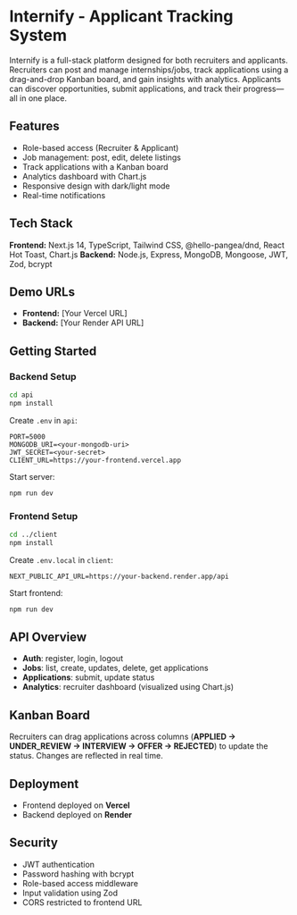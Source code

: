 # Internify - Applicant Tracking System

Internify is a full-stack platform designed for both recruiters and applicants. Recruiters can post and manage internships/jobs, track applications using a drag-and-drop Kanban board, and gain insights with analytics. Applicants can discover opportunities, submit applications, and track their progress—all in one place.

## Features

* Role-based access (Recruiter & Applicant)
* Job management: post, edit, delete listings
* Track applications with a Kanban board
* Analytics dashboard with Chart.js
* Responsive design with dark/light mode
* Real-time notifications

## Tech Stack

**Frontend:** Next.js 14, TypeScript, Tailwind CSS, @hello-pangea/dnd, React Hot Toast, Chart.js
**Backend:** Node.js, Express, MongoDB, Mongoose, JWT, Zod, bcrypt

## Demo URLs

* **Frontend:** \[Your Vercel URL]
* **Backend:** \[Your Render API URL]

## Getting Started

### Backend Setup

```bash
cd api
npm install
```

Create `.env` in `api`:

```env
PORT=5000
MONGODB_URI=<your-mongodb-uri>
JWT_SECRET=<your-secret>
CLIENT_URL=https://your-frontend.vercel.app
```

Start server:

```bash
npm run dev
```

### Frontend Setup

```bash
cd ../client
npm install
```

Create `.env.local` in `client`:

```env
NEXT_PUBLIC_API_URL=https://your-backend.render.app/api
```

Start frontend:

```bash
npm run dev
```


## API Overview

* **Auth**: register, login, logout
* **Jobs**: list, create, updates, delete, get applications
* **Applications**: submit, update status
* **Analytics**: recruiter dashboard (visualized using Chart.js)

## Kanban Board

Recruiters can drag applications across columns (**APPLIED → UNDER\_REVIEW → INTERVIEW → OFFER → REJECTED**) to update the status. Changes are reflected in real time.

## Deployment

* Frontend deployed on **Vercel**
* Backend deployed on **Render**

## Security

* JWT authentication
* Password hashing with bcrypt
* Role-based access middleware
* Input validation using Zod
* CORS restricted to frontend URL
